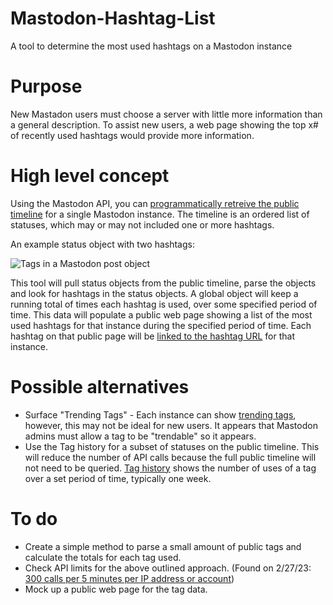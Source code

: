 # Mastodon-Hashtag-List
A tool to determine the most used hashtags on a Mastodon instance

# Purpose
New Mastadon users must choose a server with little more information than a general description. To assist new users, a web page showing the top x# of recently used hashtags would provide more information. 

# High level concept
Using the Mastodon API, you can [programmatically retreive the public timeline](https://docs.joinmastodon.org/client/public/#timelines) for a single Mastodon instance. The timeline is an ordered list of statuses, which may or may not included one or more hashtags. 

An example status object with two hashtags:

![Tags in a Mastodon post object](https://user-images.githubusercontent.com/16373212/221699271-0ab5f6d6-0489-41f6-9aff-5f1d567655a1.jpg)

This tool will pull status objects from the public timeline, parse the objects and look for hashtags in the status objects. A global object will keep a running total of times each hashtag is used, over some specified period of time. This data will populate a public web page showing a list of the most used hashtags for that instance during the specified period of time. Each hashtag on that public page will be [linked to the hashtag URL](https://docs.joinmastodon.org/methods/tags/#get) for that instance.

# Possible alternatives

- Surface "Trending Tags" - Each instance can show [trending tags](https://docs.joinmastodon.org/entities/Tag/#trendable), however, this may not be ideal for new users. It appears that Mastodon admins must allow a tag to be "trendable" so it appears.
- Use the Tag history for a subset of statuses on the public timeline. This will reduce the number of API calls because the full public timeline will not need to be queried. [Tag history](https://docs.joinmastodon.org/entities/Tag/#history) shows the number of uses of a tag over a set period of time, typically one week.

# To do
- Create a simple method to parse a small amount of public tags and calculate the totals for each tag used. 
- Check API limits for the above outlined approach. (Found on 2/27/23: [300 calls per 5 minutes per IP address or account](https://docs.joinmastodon.org/api/rate-limits/#per-ip))
- Mock up a public web page for the tag data.
